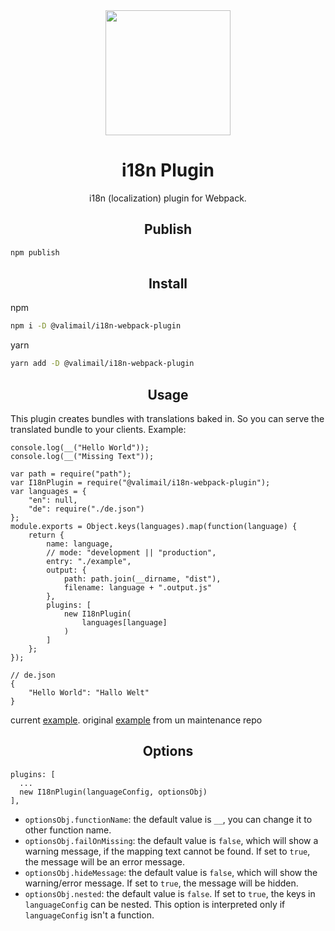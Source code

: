 <div align="center">
  <!-- replace with accurate logo e.g from https://worldvectorlogo.com/ -->
  <a href="https://github.com/webpack/webpack">
    <img width="200" height="200" vspace="" hspace="25"
      src="https://cdn.rawgit.com/webpack/media/e7485eb2/logo/icon.svg">
  </a>
  <h1>i18n Plugin</h1>
  <p>i18n (localization) plugin for Webpack.<p>
</div>

<h2 align="center">Publish</h2>

```bash
npm publish
```

<h2 align="center">Install</h2>

npm

```bash
npm i -D @valimail/i18n-webpack-plugin
```

yarn

```bash
yarn add -D @valimail/i18n-webpack-plugin
```

<h2 align="center">Usage</h2>

This plugin creates bundles with translations baked in. So you can serve the translated bundle to your clients.
Example:

```
console.log(__("Hello World"));
console.log(__("Missing Text"));
```

```
var path = require("path");
var I18nPlugin = require("@valimail/i18n-webpack-plugin");
var languages = {
	"en": null,
	"de": require("./de.json")
};
module.exports = Object.keys(languages).map(function(language) {
	return {
		name: language,
		// mode: "development || "production",
		entry: "./example",
		output: {
			path: path.join(__dirname, "dist"),
			filename: language + ".output.js"
		},
		plugins: [
			new I18nPlugin(
				languages[language]
			)
		]
	};
});
```

```
// de.json
{
	"Hello World": "Hallo Welt"
}
```

current [example](https://github.com/zainulbr/i18n-webpack-plugin/tree/master/example).
original [example](https://github.com/webpack/webpack/tree/v4.0.0/examples/i18n) from un maintenance repo

<h2 align="center">Options</h2>

```
plugins: [
  ...
  new I18nPlugin(languageConfig, optionsObj)
],
```

- `optionsObj.functionName`: the default value is `__`, you can change it to other function name.
- `optionsObj.failOnMissing`: the default value is `false`, which will show a warning message, if the mapping text cannot be found. If set to `true`, the message will be an error message.
- `optionsObj.hideMessage`: the default value is `false`, which will show the warning/error message. If set to `true`, the message will be hidden.
- `optionsObj.nested`: the default value is `false`. If set to `true`, the keys in `languageConfig` can be nested. This option is interpreted only if `languageConfig` isn't a function.

